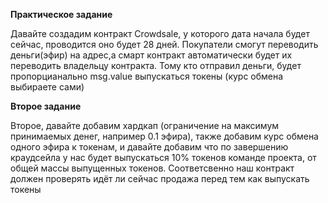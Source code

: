 **Практическое задание**

Давайте создадим контракт Crowdsale, у которого дата начала будет сейчас, проводится оно будет 28 дней. Покупатели смогут переводить деньги(эфир) на адрес,а смарт контракт автоматически будет их переводить владельцу контракта. Тому кто отправил деньги, будет пропорцианально msg.value выпускаться токены (курс обмена выбираете сами)

**Второе задание**

Второе, давайте добавим хардкап (ограничение на максимум принимаемых денег, например 0.1 эфира), также добавим курс обмена одного эфира к токенам, и давайте добавим что по завершению краудсейла у нас будет выпускаться 10% токенов команде проекта, от общей массы выпущенных токенов. Соответсвенно наш контракт должен проверять идёт ли сейчас продажа перед тем как выпускать токены